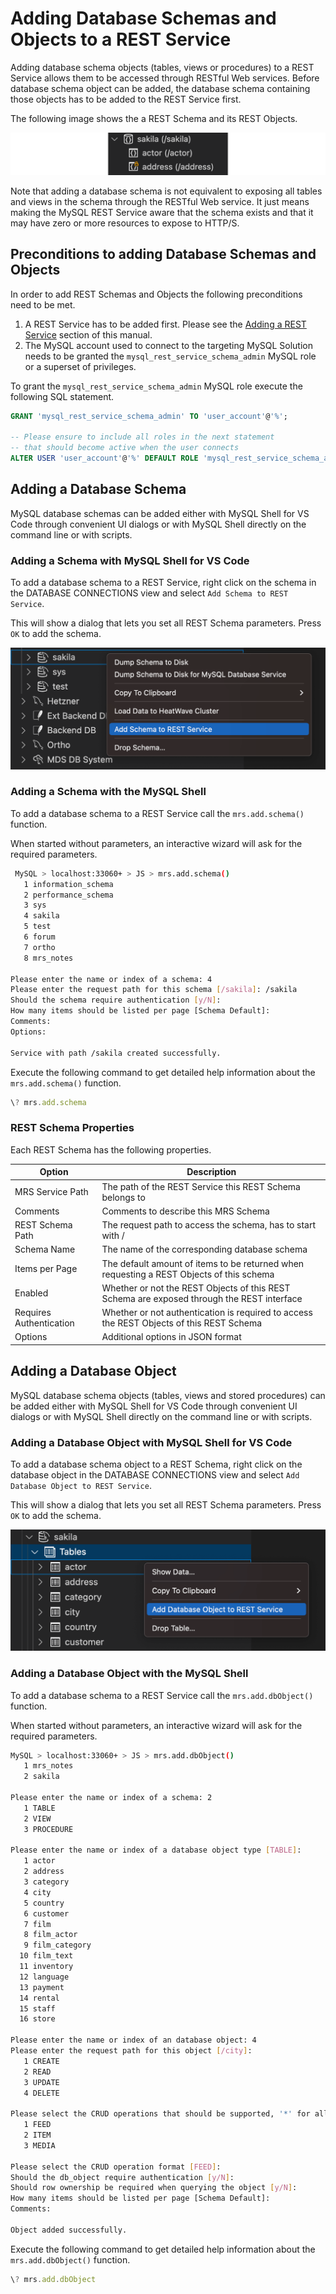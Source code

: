 <!-- Copyright (c) 2022, 2023, Oracle and/or its affiliates.

This program is free software; you can redistribute it and/or modify
it under the terms of the GNU General Public License, version 2.0,
as published by the Free Software Foundation.

This program is also distributed with certain software (including
but not limited to OpenSSL) that is licensed under separate terms, as
designated in a particular file or component or in included license
documentation.  The authors of MySQL hereby grant you an additional
permission to link the program and your derivative works with the
separately licensed software that they have included with MySQL.
This program is distributed in the hope that it will be useful,  but
WITHOUT ANY WARRANTY; without even the implied warranty of
MERCHANTABILITY or FITNESS FOR A PARTICULAR PURPOSE.  See
the GNU General Public License, version 2.0, for more details.

You should have received a copy of the GNU General Public License
along with this program; if not, write to the Free Software Foundation, Inc.,
51 Franklin St, Fifth Floor, Boston, MA 02110-1301 USA -->

# Adding Database Schemas and Objects to a REST Service

Adding database schema objects (tables, views or procedures) to a REST Service allows them to be accessed through RESTful Web services. Before database schema object can be added, the database schema containing those objects has to be added to the REST Service first.

The following image shows the a REST Schema and its REST Objects.

![REST Schema and its Objects](../images/vsc-mrs-schema-and-objects.png "REST Schema and its Objects")

Note that adding a database schema is not equivalent to exposing all tables and views in the schema through the RESTful Web service. It just means making the MySQL REST Service aware that the schema exists and that it may have zero or more resources to expose to HTTP/S.

## Preconditions to adding Database Schemas and Objects

In order to add REST Schemas and Objects the following preconditions need to be met.

1. A REST Service has to be added first. Please see the [Adding a REST Service](#adding-a-rest-service) section of this manual.
2. The MySQL account used to connect to the targeting MySQL Solution needs to be granted the `mysql_rest_service_schema_admin` MySQL role or a superset of privileges.

To grant the `mysql_rest_service_schema_admin` MySQL role execute the following SQL statement.

```sql
GRANT 'mysql_rest_service_schema_admin' TO 'user_account'@'%';

-- Please ensure to include all roles in the next statement
-- that should become active when the user connects
ALTER USER 'user_account'@'%' DEFAULT ROLE 'mysql_rest_service_schema_admin';
```

## Adding a Database Schema

MySQL database schemas can be added either with MySQL Shell for VS Code through convenient UI dialogs or with MySQL Shell directly on the command line or with scripts.

### Adding a Schema with MySQL Shell for VS Code

To add a database schema to a REST Service, right click on the schema in the DATABASE CONNECTIONS view and select `Add Schema to REST Service`.

This will show a dialog that lets you set all REST Schema parameters. Press `OK` to add the schema.

![Adding a Database Schema](../images/vsc-mrs-add-schema.png "Adding a Database Schema")

### Adding a Schema with the MySQL Shell

To add a database schema to a REST Service call the `mrs.add.schema()` function.

When started without parameters, an interactive wizard will ask for the required parameters.

```bash
 MySQL > localhost:33060+ > JS > mrs.add.schema()
   1 information_schema
   2 performance_schema
   3 sys
   4 sakila
   5 test
   6 forum
   7 ortho
   8 mrs_notes

Please enter the name or index of a schema: 4
Please enter the request path for this schema [/sakila]: /sakila
Should the schema require authentication [y/N]: 
How many items should be listed per page [Schema Default]: 
Comments: 
Options: 

Service with path /sakila created successfully.
```

Execute the following command to get detailed help information about the `mrs.add.schema()` function.

```js
\? mrs.add.schema
```

### REST Schema Properties

Each REST Schema has the following properties.

| Option | Description |
| --- | ----- |
| MRS Service Path | The path of the REST Service this REST Schema belongs to |
| Comments | Comments to describe this MRS Schema |
| REST Schema Path | The request path to access the schema, has to start with / |
| Schema Name | The name of the corresponding database schema |
| Items per Page | The default amount of items to be returned when requesting a REST Objects of this schema |
| Enabled | Whether or not the REST Objects of this REST Schema are exposed through the REST interface |
| Requires Authentication | Whether or not authentication is required to access the REST Objects of this REST Schema |
| Options | Additional options in JSON format |

## Adding a Database Object

MySQL database schema objects (tables, views and stored procedures) can be added either with MySQL Shell for VS Code through convenient UI dialogs or with MySQL Shell directly on the command line or with scripts.

### Adding a Database Object with MySQL Shell for VS Code

To add a database schema object to a REST Schema, right click on the database object in the DATABASE CONNECTIONS view and select `Add Database Object to REST Service`.

This will show a dialog that lets you set all REST Schema parameters. Press `OK` to add the schema.

![Adding a Database Object](../images/vsc-mrs-add-db-object.png "Adding a Database Object")

### Adding a Database Object with the MySQL Shell

To add a database schema to a REST Service call the `mrs.add.dbObject()` function.

When started without parameters, an interactive wizard will ask for the required parameters.

```bash
MySQL > localhost:33060+ > JS > mrs.add.dbObject()
   1 mrs_notes
   2 sakila

Please enter the name or index of a schema: 2
   1 TABLE
   2 VIEW
   3 PROCEDURE

Please enter the name or index of a database object type [TABLE]: 
   1 actor
   2 address
   3 category
   4 city
   5 country
   6 customer
   7 film
   8 film_actor
   9 film_category
  10 film_text
  11 inventory
  12 language
  13 payment
  14 rental
  15 staff
  16 store

Please enter the name or index of an database object: 4
Please enter the request path for this object [/city]: 
   1 CREATE
   2 READ
   3 UPDATE
   4 DELETE

Please select the CRUD operations that should be supported, '*' for all [READ]: 
   1 FEED
   2 ITEM
   3 MEDIA

Please select the CRUD operation format [FEED]: 
Should the db_object require authentication [y/N]: 
Should row ownership be required when querying the object [y/N]: 
How many items should be listed per page [Schema Default]: 
Comments: 

Object added successfully.
```

Execute the following command to get detailed help information about the `mrs.add.dbObject()` function.

```js
\? mrs.add.dbObject
```

